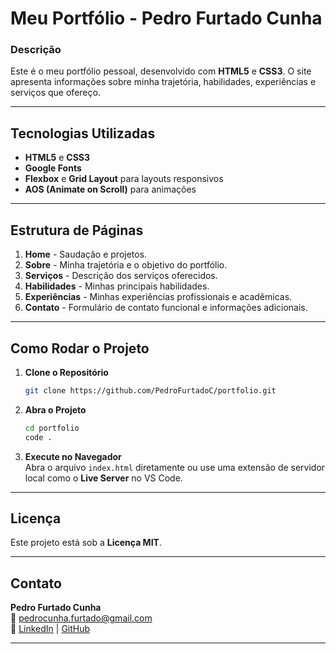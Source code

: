 # Meu Portfólio - Pedro Furtado Cunha

### Descrição
Este é o meu portfólio pessoal, desenvolvido com **HTML5** e **CSS3**. O site apresenta informações sobre minha trajetória, habilidades, experiências e serviços que ofereço.

---

## Tecnologias Utilizadas

- **HTML5** e **CSS3**
- **Google Fonts**
- **Flexbox** e **Grid Layout** para layouts responsivos
- **AOS (Animate on Scroll)** para animações

---

## Estrutura de Páginas

1. **Home** - Saudação e projetos.
2. **Sobre** - Minha trajetória e o objetivo do portfólio.
3. **Serviços** - Descrição dos serviços oferecidos.
4. **Habilidades** - Minhas principais habilidades.
5. **Experiências** - Minhas experiências profissionais e acadêmicas.
6. **Contato** - Formulário de contato funcional e informações adicionais.

---

## Como Rodar o Projeto

1. **Clone o Repositório**
   ```bash
   git clone https://github.com/PedroFurtadoC/portfolio.git
   ```
2. **Abra o Projeto**
   ```bash
   cd portfolio
   code .
   ```

3. **Execute no Navegador**  
   Abra o arquivo `index.html` diretamente ou use uma extensão de servidor local como o **Live Server** no VS Code.

---

## Licença

Este projeto está sob a **Licença MIT**.

---

## Contato

**Pedro Furtado Cunha**  
📧 [pedrocunha.furtado@gmail.com](mailto:pedrocunha.furtado@gmail.com)  
🔗 [LinkedIn](https://linkedin.com/in/pedro-furtado-33159023b) | [GitHub](https://github.com/PedroFurtadoC)

---
